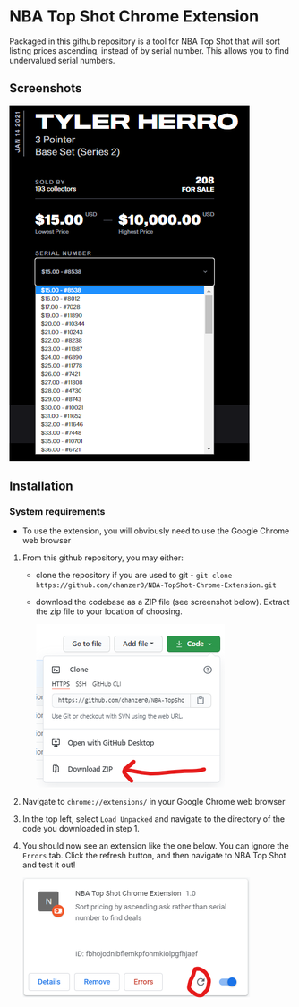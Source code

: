 # NBA Top Shot Chrome Extension

Packaged in this github repository is a tool for NBA Top Shot that will sort listing prices ascending, instead of by serial number. This allows you to find undervalued serial numbers.



## Screenshots
![Example screenshot](assets/readme_images/screenshot.png)


## Installation
### System requirements
- To use the extension, you will obviously need to use the Google Chrome web browser

1. From this github repository, you may either:
    - clone the repository if you are used to git - `git clone https://github.com/chanzer0/NBA-TopShot-Chrome-Extension.git`
    - download the codebase as a ZIP file (see screenshot below). Extract the zip file to your location of choosing.
    
        ![Download screenshot](assets/readme_images/download.png)

2. Navigate to `chrome://extensions/` in your Google Chrome web browser
4. In the top left, select `Load Unpacked` and navigate to the directory of the code you downloaded in step 1.
5. You should now see an extension like the one below. You can ignore the `Errors` tab. Click the refresh button, and then navigate to NBA Top Shot and test it out!
    
    ![Extension screenshot](assets/readme_images/extension.png)
